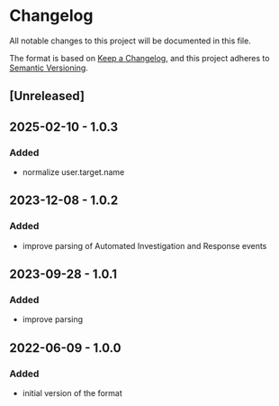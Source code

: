 # Changelog

All notable changes to this project will be documented in this file.

The format is based on [Keep a Changelog](https://keepachangelog.com/en/1.0.0/),
and this project adheres to [Semantic Versioning](https://semver.org/spec/v2.0.0.html).

## [Unreleased]

## 2025-02-10 - 1.0.3

### Added

- normalize user.target.name

## 2023-12-08 - 1.0.2

### Added

- improve parsing of Automated Investigation and Response events

## 2023-09-28 - 1.0.1

### Added

- improve parsing

## 2022-06-09 - 1.0.0

### Added

- initial version of the format
